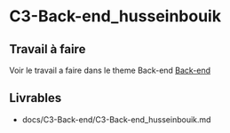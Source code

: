  # C3-Back-end_husseinbouik

 ## Travail à faire
Voir le travail a faire dans le theme Back-end 
[Back-end](https://github.com/solicoders/evaluation/issues/7)

## Livrables
- docs/C3-Back-end/C3-Back-end_husseinbouik.md